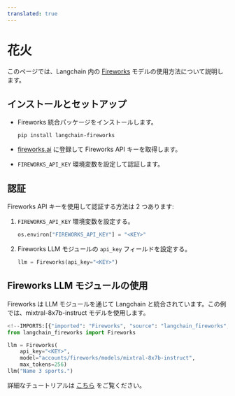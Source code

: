 ```yaml
---
translated: true
---
```


# 花火

このページでは、Langchain 内の [Fireworks](https://fireworks.ai/) モデルの使用方法について説明します。

## インストールとセットアップ

- Fireworks 統合パッケージをインストールします。

  ```
  pip install langchain-fireworks
  ```

- [fireworks.ai](https://fireworks.ai) に登録して Fireworks API キーを取得します。
- `FIREWORKS_API_KEY` 環境変数を設定して認証します。

## 認証

Fireworks API キーを使用して認証する方法は 2 つあります:

1.  `FIREWORKS_API_KEY` 環境変数を設定する。

    ```python
    os.environ["FIREWORKS_API_KEY"] = "<KEY>"
    ```

2.  Fireworks LLM モジュールの `api_key` フィールドを設定する。

    ```python
    llm = Fireworks(api_key="<KEY>")
    ```

## Fireworks LLM モジュールの使用

Fireworks は LLM モジュールを通じて Langchain と統合されています。この例では、mixtral-8x7b-instruct モデルを使用します。

```python
<!--IMPORTS:[{"imported": "Fireworks", "source": "langchain_fireworks", "docs": "https://api.python.langchain.com/en/latest/llms/langchain_fireworks.llms.Fireworks.html", "title": "Fireworks"}]-->
from langchain_fireworks import Fireworks

llm = Fireworks(
    api_key="<KEY>",
    model="accounts/fireworks/models/mixtral-8x7b-instruct",
    max_tokens=256)
llm("Name 3 sports.")
```

詳細なチュートリアルは [こちら](/docs/integrations/llms/Fireworks) をご覧ください。
